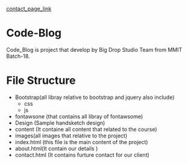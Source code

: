 [contact_page_link](https://hareom284.github.io/Code-Blog/about.html)

# Code-Blog
Code_Blog is project that develop by Big Drop Studio Team from MMIT Batch-18.


# File Structure

  - Bootstrap(all libray relative to bootstrap and jquery also include)
    - css
    - js
  - fontawsone (that contains all libray of fontawsome)
  - Design (Sample handsketch design)
  - content (It containe all content that related to the course)
  - images(all images that relative to the project)
  - index.html (this file is the main content of the project)
  - about.html(It contain our details )
  - contact.html (It contains furture contact for our client)

